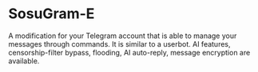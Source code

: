 # SosuGram-E
A modification for your Telegram account that is able to manage your messages through commands. It is similar to a userbot. AI features, censorship-filter bypass, flooding, AI auto-reply, message encryption are available.
